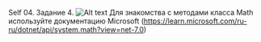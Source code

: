 Self 04. Задание 4.
![Alt text](/./images/Self04.jpg?raw=true "Optional Title")
Для знакомства с методами класса Math используйте документацию Microsoft (https://learn.microsoft.com/ru-ru/dotnet/api/system.math?view=net-7.0)
